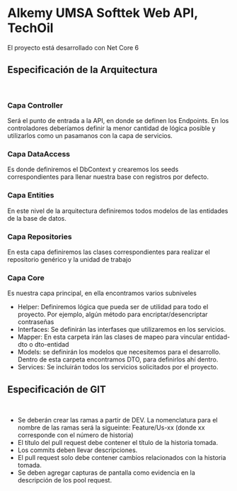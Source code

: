 # Alkemy UMSA Softtek Web API, TechOil
El proyecto está desarrollado con Net Core 6
​
## **Especificación de la Arquitectura**
​
### **Capa Controller**
Será el punto de entrada a la API, en donde se definen los Endpoints. En los controladores deberíamos definir la menor cantidad de lógica posible y utilizarlos como un pasamanos con la capa de servicios.
​
### **Capa DataAccess**
Es donde definiremos el DbContext y crearemos los seeds correspondientes para llenar nuestra base con registros por defecto.
​
### **Capa Entities**
En este nivel de la arquitectura definiremos todos modelos de las entidades de la base de datos.
​
### **Capa Repositories**
En esta capa definiremos las clases correspondientes para realizar el repositorio genérico y la unidad de trabajo
​
### **Capa Core**
Es nuestra capa principal, en ella encontramos varios subniveles
​
*	Helper: Definiremos lógica que pueda ser de utilidad para todo el proyecto. Por ejemplo, algún método para encriptar/desencriptar contraseñas
*	Interfaces: Se definirán las interfases que utilizaremos en los servicios.
*	Mapper: En esta carpeta irán las clases de mapeo para vincular entidad-dto o dto-entidad
*	Models: se definirán los modelos que necesitemos para el desarrollo. Dentro de esta carpeta encontramos DTO, para definirlos ahí dentro.
*	Services: Se incluirán todos los servicios solicitados por el proyecto.
​
## **Especificación de GIT**
​
* Se deberán crear las ramas a partir de DEV. La nomenclatura para el nombre de las ramas será la sigueinte: Feature/Us-xx (donde xx corresponde con el número de historia)
* El título del pull request debe contener el título de la historia tomada.
* Los commits deben llevar descripciones.
* El pull request solo debe contener cambios relacionados con la historia tomada.
* Se deben agregar capturas de pantalla como evidencia en la descripción de los pool request.
